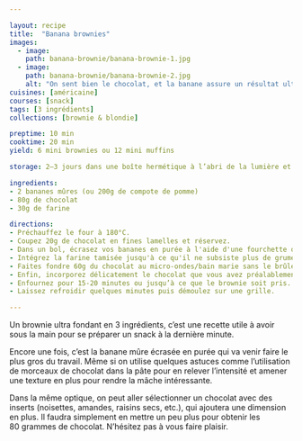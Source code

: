 ```yaml
---

layout: recipe
title:  "Banana brownies"
images: 
  - image: 
    path: banana-brownie/banana-brownie-1.jpg
  - image:
    path: banana-brownie/banana-brownie-2.jpg
    alt: "On sent bien le chocolat, et la banane assure un résultat ultra fondant pour ceux qui aiment leur brownie comme ça."
cuisines: [américaine]
courses: [snack]
tags: [3 ingrédients]
collections: [brownie & blondie]

preptime: 10 min
cooktime: 20 min
yield: 6 mini brownies ou 12 mini muffins

storage: 2–3 jours dans une boîte hermétique à l’abri de la lumière et de la chaleur. 5 jours au frigo. 2 mois au congélateur.

ingredients:
- 2 bananes mûres (ou 200g de compote de pomme)
- 80g de chocolat
- 30g de farine

directions:
- Préchauffez le four à 180°C.
- Coupez 20g de chocolat en fines lamelles et réservez.
- Dans un bol, écrasez vos bananes en purée à l'aide d'une fourchette ou d'un presse-purée. Elle n'a pas besoin d'être parfaitement lisse, juste suffisamment humide pour évoquer la consistance d'un œuf. Vous pouvez également les passer au mixer si vous ne voulez pas qu'il reste des morceaux.
- Intégrez la farine tamisée jusqu'à ce qu'il ne subsiste plus de grumeau.
- Faites fondre 60g du chocolat au micro-ondes/bain marie sans le brûler puis versez-le dans le bol. Mélangez. 
- Enfin, incorporez délicatement le chocolat que vous avez préalablement coupé et mélangez une dernière fois pour bien le distribuer. 
- Enfournez pour 15-20 minutes ou jusqu’à ce que le brownie soit pris.
- Laissez refroidir quelques minutes puis démoulez sur une grille. 

---
```


Un brownie ultra fondant en 3 ingrédients, c’est une recette utile à avoir sous la main pour se préparer un snack à la dernière minute.

Encore une fois, c’est la banane mûre écrasée en purée qui va venir faire le plus gros du travail. Même si on utilise quelques astuces comme l’utilisation de morceaux de chocolat dans la pâte pour en relever l’intensité et amener une texture en plus pour rendre la mâche intéressante.

Dans la même optique, on peut aller sélectionner un chocolat avec des inserts (noisettes, amandes, raisins secs, etc.), qui ajoutera une dimension en plus. Il faudra simplement en mettre un peu plus pour obtenir les 80&nbsp;grammes de chocolat. N’hésitez pas à vous faire plaisir.